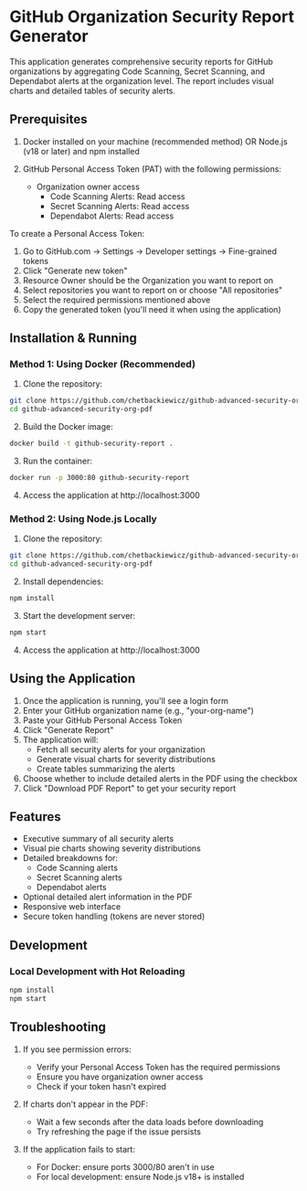 # GitHub Organization Security Report Generator

This application generates comprehensive security reports for GitHub organizations by aggregating Code Scanning, Secret Scanning, and Dependabot alerts at the organization level. The report includes visual charts and detailed tables of security alerts.

## Prerequisites

1. Docker installed on your machine (recommended method)
   OR
   Node.js (v18 or later) and npm installed

2. GitHub Personal Access Token (PAT) with the following permissions:
   - Organization owner access
     - Code Scanning Alerts: Read access
     - Secret Scanning Alerts: Read access
     - Dependabot Alerts: Read access

To create a Personal Access Token:
1. Go to GitHub.com → Settings → Developer settings → Fine-grained tokens
2. Click "Generate new token"
3. Resource Owner should be the Organization you want to report on
4. Select repositories you want to report on or choose "All repositories"
5. Select the required permissions mentioned above
6. Copy the generated token (you'll need it when using the application)

## Installation & Running

### Method 1: Using Docker (Recommended)

1. Clone the repository:
```bash
git clone https://github.com/chetbackiewicz/github-advanced-security-org-pdf.git
cd github-advanced-security-org-pdf
```

2. Build the Docker image:
```bash
docker build -t github-security-report .
```

3. Run the container:
```bash
docker run -p 3000:80 github-security-report
```

4. Access the application at http://localhost:3000

### Method 2: Using Node.js Locally

1. Clone the repository:
```bash
git clone https://github.com/chetbackiewicz/github-advanced-security-org-pdf.git
cd github-advanced-security-org-pdf
```

2. Install dependencies:
```bash
npm install
```

3. Start the development server:
```bash
npm start
```

4. Access the application at http://localhost:3000

## Using the Application

1. Once the application is running, you'll see a login form
2. Enter your GitHub organization name (e.g., "your-org-name")
3. Paste your GitHub Personal Access Token
4. Click "Generate Report"
5. The application will:
   - Fetch all security alerts for your organization
   - Generate visual charts for severity distributions
   - Create tables summarizing the alerts
6. Choose whether to include detailed alerts in the PDF using the checkbox
7. Click "Download PDF Report" to get your security report

## Features

- Executive summary of all security alerts
- Visual pie charts showing severity distributions
- Detailed breakdowns for:
  - Code Scanning alerts
  - Secret Scanning alerts
  - Dependabot alerts
- Optional detailed alert information in the PDF
- Responsive web interface
- Secure token handling (tokens are never stored)

## Development

### Local Development with Hot Reloading
```bash
npm install
npm start
```

## Troubleshooting

1. If you see permission errors:
   - Verify your Personal Access Token has the required permissions
   - Ensure you have organization owner access
   - Check if your token hasn't expired

2. If charts don't appear in the PDF:
   - Wait a few seconds after the data loads before downloading
   - Try refreshing the page if the issue persists

3. If the application fails to start:
   - For Docker: ensure ports 3000/80 aren't in use
   - For local development: ensure Node.js v18+ is installed
